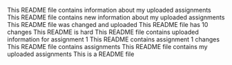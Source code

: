 This README file contains information about my uploaded assignments
This README file contains new information about my uploaded assignments
This README file was changed and uploaded
This README file has 10 changes
This README is hard
This README file contains uploaded information for assignment 1
This README contains assignment 1 changes
This README file contains assignments
This README file contains my uploaded assignments
This is a README file

